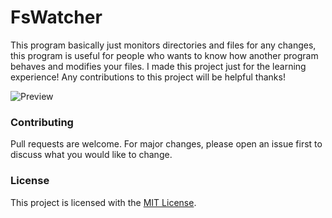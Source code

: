# FsWatcher

This program basically just monitors directories and files for any changes, this program is useful for people who wants to know how another program behaves and modifies your files. I made this project just for the learning experience! Any contributions to this project will be helpful thanks!

![Preview](https://dentolos19.github.io/previews/fswatcher.png)

### Contributing

Pull requests are welcome. For major changes, please open an issue first to discuss what you would like to change.

### License

This project is licensed with the [MIT License](https://choosealicense.com/licenses/mit).
